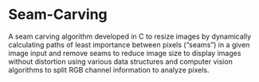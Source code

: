 # Seam-Carving

A seam carving algorithm developed in C to resize images by dynamically calculating paths of least importance between pixels (“seams”) in a given image input and remove seams to reduce image size to display images without distortion using various data structures and computer vision algorithms to split RGB channel information to analyze pixels.

